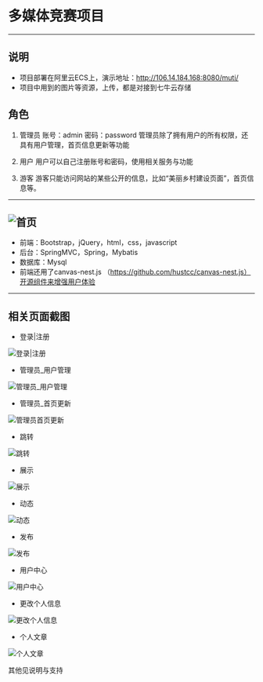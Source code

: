 # 多媒体竞赛项目
---
## 说明

* 项目部署在阿里云ECS上，演示地址：http://106.14.184.168:8080/muti/
* 项目中用到的图片等资源，上传，都是对接到七牛云存储

## 角色
1. 管理员
账号：admin
密码：password
管理员除了拥有用户的所有权限，还具有用户管理，首页信息更新等功能

2. 用户
用户可以自己注册账号和密码，使用相关服务与功能

3. 游客
游客只能访问网站的某些公开的信息，比如“美丽乡村建设页面”，首页信息等。

---
![首页](https://raw.githubusercontent.com/wingofthestar/Muti/master/demo_pic/index_pic.png)
---
* 前端：Bootstrap，jQuery，html，css，javascript
* 后台：SpringMVC，Spring，Mybatis
* 数据库：Mysql
* 前端还用了canvas-nest.js （https://github.com/hustcc/canvas-nest.js）开源组件来增强用户体验

---
## 相关页面截图
* 登录|注册

![登录|注册](https://raw.githubusercontent.com/wingofthestar/Muti/master/demo_pic/regist_pic.png)

* 管理员_用户管理

![管理员_用户管理](https://raw.githubusercontent.com/wingofthestar/Muti/master/demo_pic/admin_manager1.png)

* 管理员_首页更新

![管理员首页更新](https://raw.githubusercontent.com/wingofthestar/Muti/master/demo_pic/admin_update1.png)

* 跳转

![跳转](https://raw.githubusercontent.com/wingofthestar/Muti/master/demo_pic/tiao_zhuan.png)

* 展示

![展示](https://raw.githubusercontent.com/wingofthestar/Muti/master/demo_pic/shopage_pic.png)

* 动态

![动态](https://raw.githubusercontent.com/wingofthestar/Muti/master/demo_pic/dynamic_pic.png)

* 发布

![发布](https://raw.githubusercontent.com/wingofthestar/Muti/master/demo_pic/publish_article.png)

* 用户中心

![用户中心](https://raw.githubusercontent.com/wingofthestar/Muti/master/demo_pic/userSpace.png)

* 更改个人信息

![更改个人信息](https://raw.githubusercontent.com/wingofthestar/Muti/master/demo_pic/introduce_change.png)

* 个人文章

![个人文章](https://raw.githubusercontent.com/wingofthestar/Muti/master/demo_pic/article.png)

其他见说明与支持


